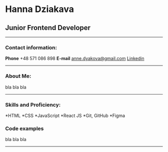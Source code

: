 # Hanna Dziakava

## Junior Frontend Developer

---

### Contact information:

**Phone** +48 571 086 898
**E-mail** anne.dyakova@gmail.com
[Linkedin](https://www.linkedin.com/in/anna-dyakova/)

---

### About Me:

bla bla bla

---

### Skills and Proficiency:

*HTML
*CSS
*JavaScript
*React JS
*Git, GitHub
*Figma

### Code examples

bla bla bla

---
